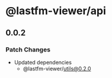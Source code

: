 # @lastfm-viewer/api

## 0.0.2

### Patch Changes

- Updated dependencies
    - @lastfm-viewer/utils@0.2.0
